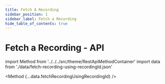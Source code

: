 ```yaml
---
title: Fetch A Recording
sidebar_position: 1
sidebar_label: Fetch a Recording
hide_table_of_contents: true
---
```


# Fetch a Recording - API

import Method from '../../../src/theme/RestApiMethodContainer'
import data from './data/fetch-recording-using-recordingId.json'

<Method
{...data.fetchRecordingUsingRecordingId}
/>
